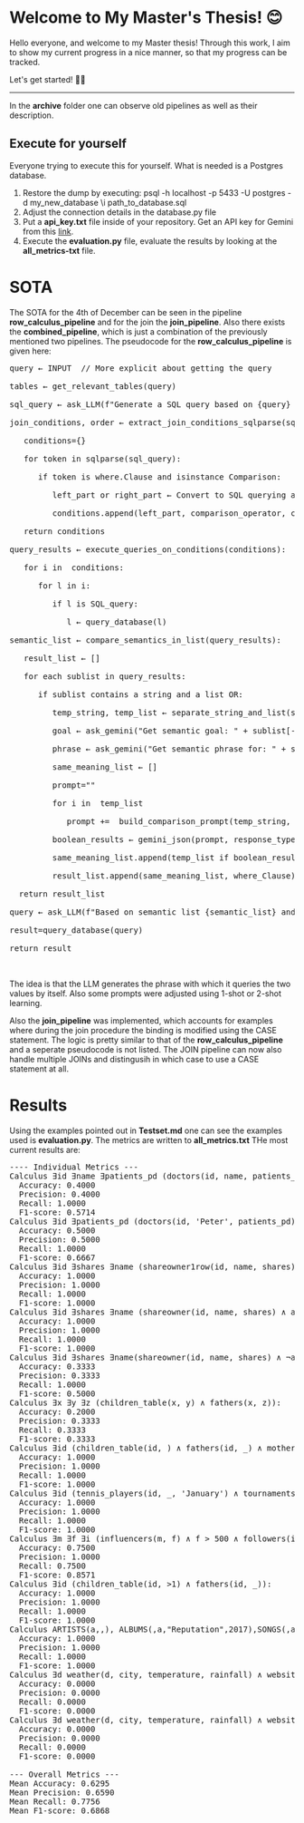 
# Welcome to My Master's Thesis! 😊

Hello everyone, and welcome to my Master thesis!  Through this work, I aim to show my current progress in a nice manner, so that my progress can be tracked.

Let's get started! 👋🏻

---

In the **archive** folder one can observe old pipelines as well as their description.

## Execute for yourself
Everyone trying to execute this for yourself. What is needed is a Postgres database.
1. Restore the dump by executing: 
psql -h localhost -p 5433 -U postgres -d my_new_database
\i path_to_database.sql
2. Adjust the connection details in the database.py file
3. Put a **api_key.txt** file inside of your repository. Get an API key for Gemini from  this [link](https://accounts.google.com/v3/signin/identifier?continue=https%3A%2F%2Faistudio.google.com%2Fapikey%3F_gl%3D1*7la1jo*_ga*MTk5NjU0NjI5Ni4xNzI4Mzk0NDI1*_ga_P1DBVKWT6V*MTczMzMzMDExNi40OS4wLjE3MzMzMzAxMTYuMC4wLjIwNzE4NDIzNzE.&followup=https%3A%2F%2Faistudio.google.com%2Fapikey%3F_gl%3D1*7la1jo*_ga*MTk5NjU0NjI5Ni4xNzI4Mzk0NDI1*_ga_P1DBVKWT6V*MTczMzMzMDExNi40OS4wLjE3MzMzMzAxMTYuMC4wLjIwNzE4NDIzNzE.&ifkv=AcMMx-cgPRy-Na5Uk6-Y0SPg2IKv4vGdWFZfpm_pHtAWq2oKvGhvMcHVvHyORe9A9j-8TUwVP1MU&passive=1209600&flowName=GlifWebSignIn&flowEntry=ServiceLogin&dsh=S-132392570%3A1733330134082602&ddm=1).
4. Execute the **evaluation.py** file, evaluate the results by looking at the **all_metrics-txt** file.

# SOTA

The SOTA for the 4th of December can be seen in the pipeline **row_calculus_pipeline** and for the join the **join_pipeline**. Also there exists the **combined_pipeline**, which is just a combination of the previously mentioned two pipelines. The pseudocode  for the **row_calculus_pipeline** is given here:


<pre>
query ← INPUT  // More explicit about getting the query<br>
tables ← get_relevant_tables(query) <br>
sql_query ← ask_LLM(f"Generate a SQL query based on {query} and {tables}")<br>
join_conditions, order ← extract_join_conditions_sqlparse(sql_query):<br>
   conditions={}<br>
   for token in sqlparse(sql_query):<br>
      if token is where.Clause and isinstance Comparison:<br>
         left_part or right_part ← Convert to SQL querying all values represented  <br>
         conditions.append(left_part, comparison_operator, clause, right_part)<br>
   return conditions<br>
query_results ← execute_queries_on_conditions(conditions):<br>
   for i in  conditions:<br>
      for l in i:<br>
         if l is SQL_query:<br>
            l ← query_database(l)<br>
semantic_list ← compare_semantics_in_list(query_results):<br>
   result_list ← []<br>
   for each sublist in query_results:<br>
      if sublist contains a string and a list OR:<br>
         temp_string, temp_list ← separate_string_and_list(sublist) <br>
         goal ← ask_gemini("Get semantic goal: " + sublist[-2])  # Leads to confusion -> not used currently<br>
         phrase ← ask_gemini("Get semantic phrase for: " + sublist[1]) <br>
         same_meaning_list ← []<br>
         prompt=""<br>
         for i in  temp_list<br>
            prompt +=  build_comparison_prompt(temp_string, i, phrase) <br>
         boolean_results ← gemini_json(prompt, response_type = list[boolean])<br>
         same_meaning_list.append(temp_list if boolean_result is true)<br>
         result_list.append(same_meaning_list, where_Clause)<br>
  return result_list<br>
query ← ask_LLM(f"Based on semantic list {semantic_list} and the intital query {sql_query} generate  a new query") <br>
result=query_database(query) <br>
return result<br>
   </pre>

The idea is that the LLM generates the phrase with which it queries the two values
by itself. Also some prompts were adjusted using 1-shot or 2-shot learning. 

Also the **join_pipeline** was implemented, which accounts for examples where during the join procedure the binding is modified using the CASE statement. The logic is pretty similar to that of the **row_calculus_pipeline** and a seperate pseudocode is not listed. The JOIN pipeline 
can now also handle multiple JOINs and distingusih in which case to use a CASE statement at all.


# Results 

Using the examples pointed out in **Testset.md** one can see the examples used is **evaluation.py**. The metrics are written to **all_metrics.txt** THe most current results are:

<pre>
---- Individual Metrics ---
Calculus ∃id ∃name ∃patients_pd (doctors(id, name, patients_pd) ∧ patients_pd < 12):
  Accuracy: 0.4000
  Precision: 0.4000
  Recall: 1.0000
  F1-score: 0.5714
Calculus ∃id ∃patients_pd (doctors(id, 'Peter', patients_pd) ∧ patients_pd < 12):
  Accuracy: 0.5000
  Precision: 0.5000
  Recall: 1.0000
  F1-score: 0.6667
Calculus ∃id ∃shares ∃name (shareowner1row(id, name, shares) ∧ animalowner1row(id, _, 'dog')):
  Accuracy: 1.0000
  Precision: 1.0000
  Recall: 1.0000
  F1-score: 1.0000
Calculus ∃id ∃shares ∃name (shareowner(id, name, shares) ∧ animalowner(id, _, 'dog')):
  Accuracy: 1.0000
  Precision: 1.0000
  Recall: 1.0000
  F1-score: 1.0000
Calculus ∃id ∃shares ∃name(shareowner(id, name, shares) ∧ ¬animalowner(id, _, 'dog')):
  Accuracy: 0.3333
  Precision: 0.3333
  Recall: 1.0000
  F1-score: 0.5000
Calculus ∃x ∃y ∃z (children_table(x, y) ∧ fathers(x, z)):
  Accuracy: 0.2000
  Precision: 0.3333
  Recall: 0.3333
  F1-score: 0.3333
Calculus ∃id (children_table(id, ) ∧ fathers(id, _) ∧ mothers(id, _) ):
  Accuracy: 1.0000
  Precision: 1.0000
  Recall: 1.0000
  F1-score: 1.0000
Calculus ∃id (tennis_players(id, _, 'January') ∧ tournaments(id, name, price_money)):
  Accuracy: 1.0000
  Precision: 1.0000
  Recall: 1.0000
  F1-score: 1.0000
Calculus ∃m ∃f ∃i (influencers(m, f) ∧ f > 500 ∧ followers(i, m, z)):
  Accuracy: 0.7500
  Precision: 1.0000
  Recall: 0.7500
  F1-score: 0.8571
Calculus ∃id (children_table(id, >1) ∧ fathers(id, _)):
  Accuracy: 1.0000
  Precision: 1.0000
  Recall: 1.0000
  F1-score: 1.0000
Calculus ARTISTS(a,,), ALBUMS(,a,"Reputation",2017),SONGS(,a2,song_name,),ALBUMS(a2,a,):
  Accuracy: 1.0000
  Precision: 1.0000
  Recall: 1.0000
  F1-score: 1.0000
Calculus ∃d weather(d, city, temperature, rainfall) ∧ website_visits(d, page, visits):
  Accuracy: 0.0000
  Precision: 0.0000
  Recall: 0.0000
  F1-score: 0.0000
Calculus ∃d weather(d, city, temperature, rainfall) ∧ website_visits(d, page, visits):
  Accuracy: 0.0000
  Precision: 0.0000
  Recall: 0.0000
  F1-score: 0.0000

--- Overall Metrics ---
Mean Accuracy: 0.6295
Mean Precision: 0.6590
Mean Recall: 0.7756
Mean F1-score: 0.6868

</pre>